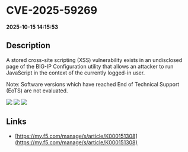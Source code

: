# CVE-2025-59269

**2025-10-15 14:15:53**

## Description
A stored cross-site scripting (XSS) vulnerability exists in an undisclosed page of the BIG-IP Configuration utility that allows an attacker to run JavaScript in the context of the currently logged-in user.  

Note: Software versions which have reached End of Technical Support (EoTS) are not evaluated.

![](https://img.shields.io/static/v1?label=Score&message=8.4&color=red)
![](https://img.shields.io/static/v1?label=Severity&message=HIGH&color=red)
![](https://img.shields.io/static/v1?label=CWE&message=XSS&color=green)

## Links
- [https://my.f5.com/manage/s/article/K000151308](https://my.f5.com/manage/s/article/K000151308)

